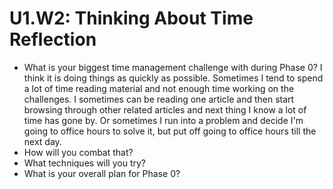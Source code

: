 # U1.W2: Thinking About Time Reflection

* What is your biggest time management challenge with during Phase 0?
  I think it is doing things as quickly as possible. Sometimes I tend to spend a lot of time reading material and not       enough time working on the challenges. I sometimes can be reading one article and then start browsing through other       related articles and next thing I know a lot of time has gone by. Or sometimes I run into a problem and decide I'm going   to office hours to solve it, but put off going to office hours till the next day.
* How will you combat that? 
* What techniques will you try?
* What is your overall plan for Phase 0?

